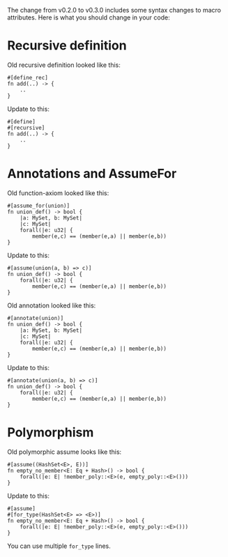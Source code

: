 The change from v0.2.0 to v0.3.0 includes some syntax changes to macro attributes. Here is what you should change in your code:

# Recursive definition

Old recursive definition looked like this:

```
#[define_rec]
fn add(..) -> {
    ..
}
```

Update to this:

```
#[define]
#[recursive]
fn add(..) -> {
    ..
}
```

# Annotations and AssumeFor

Old function-axiom looked like this:

```
#[assume_for(union)]
fn union_def() -> bool {
    |a: MySet, b: MySet|
    |c: MySet|
    forall(|e: u32| {
        member(e,c) == (member(e,a) || member(e,b))
}
```

Update to this:

```
#[assume(union(a, b) => c)]
fn union_def() -> bool {
    forall(|e: u32| {
        member(e,c) == (member(e,a) || member(e,b))
}
```

Old annotation looked like this:

```
#[annotate(union)]
fn union_def() -> bool {
    |a: MySet, b: MySet|
    |c: MySet|
    forall(|e: u32| {
        member(e,c) == (member(e,a) || member(e,b))
}
```

Update to this:

```
#[annotate(union(a, b) => c)]
fn union_def() -> bool {
    forall(|e: u32| {
        member(e,c) == (member(e,a) || member(e,b))
}
```

# Polymorphism

Old polymorphic assume looks like this:

```
#[assume((HashSet<E>, E))]
fn empty_no_member<E: Eq + Hash>() -> bool {
    forall(|e: E| !member_poly::<E>(e, empty_poly::<E>()))
}
```

Update to this:

```
#[assume]
#[for_type(HashSet<E> => <E>)]
fn empty_no_member<E: Eq + Hash>() -> bool {
    forall(|e: E| !member_poly::<E>(e, empty_poly::<E>()))
}
```

You can use multiple `for_type` lines.
